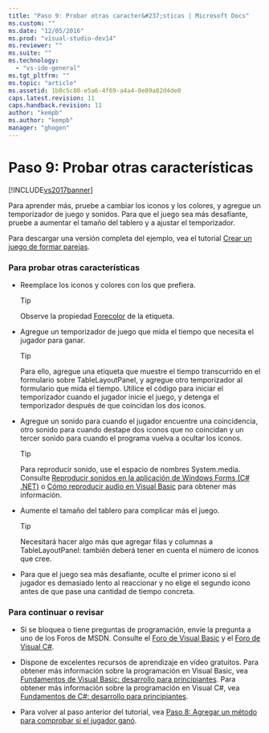 ```yaml
---
title: "Paso 9: Probar otras caracter&#237;sticas | Microsoft Docs"
ms.custom: ""
ms.date: "12/05/2016"
ms.prod: "visual-studio-dev14"
ms.reviewer: ""
ms.suite: ""
ms.technology: 
  - "vs-ide-general"
ms.tgt_pltfrm: ""
ms.topic: "article"
ms.assetid: 1b0c5c80-e5a6-4f69-a4a4-0e89a82d4de0
caps.latest.revision: 11
caps.handback.revision: 11
author: "kempb"
ms.author: "kempb"
manager: "ghogen"
---
```

# Paso 9: Probar otras caracter&#237;sticas
[!INCLUDE[vs2017banner](../code-quality/includes/vs2017banner.md)]

Para aprender más, pruebe a cambiar los iconos y los colores, y agregue un temporizador de juego y sonidos.  Para que el juego sea más desafiante, pruebe a aumentar el tamaño del tablero y a ajustar el temporizador.  
  
 Para descargar una versión completa del ejemplo, vea el tutorial [Crear un juego de formar parejas](http://code.msdn.microsoft.com/Complete-Matching-Game-4cffddba).  
  
### Para probar otras características  
  
-   Reemplace los iconos y colores con los que prefiera.  
  
    > [!TIP]
    >  Observe la propiedad [Forecolor](http://msdn.microsoft.com/library/system.windows.forms.control.forecolor%28v=vs.110%29.aspx) de la etiqueta.  
  
-   Agregue un temporizador de juego que mida el tiempo que necesita el jugador para ganar.  
  
    > [!TIP]
    >  Para ello, agregue una etiqueta que muestre el tiempo transcurrido en el formulario sobre TableLayoutPanel, y agregue otro temporizador al formulario que mida el tiempo.  Utilice el código para iniciar el temporizador cuando el jugador inicie el juego, y detenga el temporizador después de que coincidan los dos iconos.  
  
-   Agregue un sonido para cuando el jugador encuentre una coincidencia, otro sonido para cuando destape dos iconos que no coincidan y un tercer sonido para cuando el programa vuelva a ocultar los iconos.  
  
    > [!TIP]
    >  Para reproducir sonido, use el espacio de nombres System.media.  Consulte [Reproducir sonidos en la aplicación de Windows Forms \(C\# .NET\)](http://youtu.be/qOh4ooHg1UU) o [Cómo reproducir audio en Visual Basic](http://youtu.be/-4oPDeQrtMs) para obtener más información.  
  
-   Aumente el tamaño del tablero para complicar más el juego.  
  
    > [!TIP]
    >  Necesitará hacer algo más que agregar filas y columnas a TableLayoutPanel: también deberá tener en cuenta el número de iconos que cree.  
  
-   Para que el juego sea más desafiante, oculte el primer icono si el jugador es demasiado lento al reaccionar y no elige el segundo icono antes de que pase una cantidad de tiempo concreta.  
  
### Para continuar o revisar  
  
-   Si se bloquea o tiene preguntas de programación, envíe la pregunta a uno de los Foros de MSDN.  Consulte el [Foro de Visual Basic](http://social.msdn.microsoft.com/Forums/home?forum=vbgeneral) y el [Foro de Visual C\#](http://social.msdn.microsoft.com/Forums/home?forum=csharpgeneral).  
  
-   Dispone de excelentes recursos de aprendizaje en vídeo gratuitos.  Para obtener más información sobre la programación en Visual Basic, vea [Fundamentos de Visual Basic: desarrollo para principiantes](http://channel9.msdn.com/Series/Visual-Basic-Development-for-Absolute-Beginners).  Para obtener más información sobre la programación en Visual C\#, vea [Fundamentos de C\#: desarrollo para principiantes](http://channel9.msdn.com/Series/C-Sharp-Fundamentals-Development-for-Absolute-Beginners).  
  
-   Para volver al paso anterior del tutorial, vea [Paso 8: Agregar un método para comprobar si el jugador ganó](../ide/step-8-add-a-method-to-verify-whether-the-player-won.md).